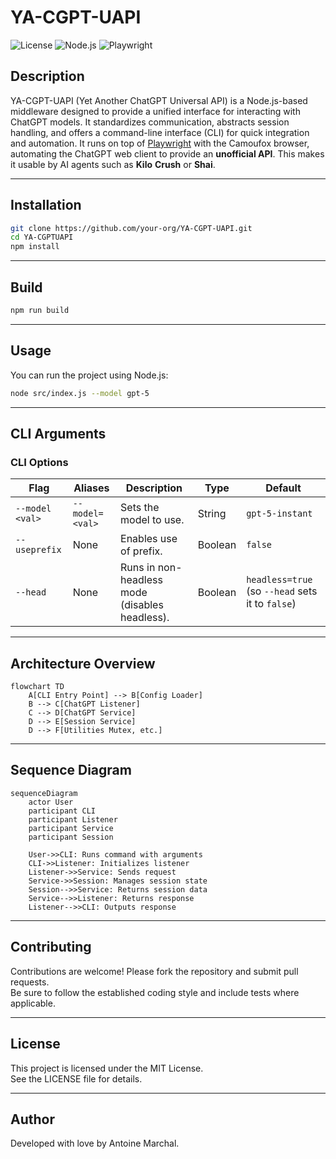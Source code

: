 # YA-CGPT-UAPI

![License](https://img.shields.io/badge/license-MIT-blue.svg)
![Node.js](https://img.shields.io/badge/node-%3E%3D16-brightgreen)
![Playwright](https://img.shields.io/badge/Playwright-Enabled-yellowgreen)

## Description
YA-CGPT-UAPI (Yet Another ChatGPT Universal API) is a Node.js-based middleware designed to provide a unified interface for interacting with ChatGPT models.
It standardizes communication, abstracts session handling, and offers a command-line interface (CLI) for quick integration and automation.
It runs on top of [Playwright](https://playwright.dev/) with the Camoufox browser, automating the ChatGPT web client to provide an **unofficial API**.
This makes it usable by AI agents such as **Kilo** **Crush** or **Shai**.

---

## Installation
```bash
git clone https://github.com/your-org/YA-CGPT-UAPI.git
cd YA-CGPTUAPI
npm install
```

---

## Build
```bash
npm run build
```

---

## Usage
You can run the project using Node.js:

```bash
node src/index.js --model gpt-5
```

---

## CLI Arguments

### CLI Options

| Flag            | Aliases        | Description                                   | Type    | Default         |
|-----------------|----------------|-----------------------------------------------|---------|-----------------|
| `--model <val>` | `--model=<val>`| Sets the model to use.                        | String  | `gpt-5-instant` |
| `--useprefix`   | None           | Enables use of prefix.                        | Boolean | `false`         |
| `--head`        | None           | Runs in non-headless mode (disables headless).| Boolean | `headless=true` (so `--head` sets it to `false`) |

---

## Architecture Overview

```mermaid
flowchart TD
    A[CLI Entry Point] --> B[Config Loader]
    B --> C[ChatGPT Listener]
    C --> D[ChatGPT Service]
    D --> E[Session Service]
    D --> F[Utilities Mutex, etc.]
```

---

## Sequence Diagram

```mermaid
sequenceDiagram
    actor User
    participant CLI
    participant Listener
    participant Service
    participant Session

    User->>CLI: Runs command with arguments
    CLI->>Listener: Initializes listener
    Listener->>Service: Sends request
    Service->>Session: Manages session state
    Session-->>Service: Returns session data
    Service-->>Listener: Returns response
    Listener-->>CLI: Outputs response
```

---

## Contributing
Contributions are welcome! Please fork the repository and submit pull requests.  
Be sure to follow the established coding style and include tests where applicable.

---

## License
This project is licensed under the MIT License.  
See the LICENSE file for details.

---

## Author
Developed with love by Antoine Marchal.